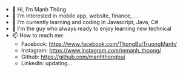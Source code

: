 - 👋 Hi, I’m Mạnh Thông
- 👀 I’m interested in mobile app, website, finance, . .
- 🌱 I’m currently learning and coding in Javascript, Java, C#
- 💞️ I'm the guy who always ready to enjoy learning new technical
- 📫 How to reach me:
  + Facebook: https://www.facebook.com/ThongBuiTruongManh/
  + Instagram: https://www.instagram.com/mmanh_thoong/
  + Github: https://github.com/manhthongbui
  + LinkedIn: updating...
